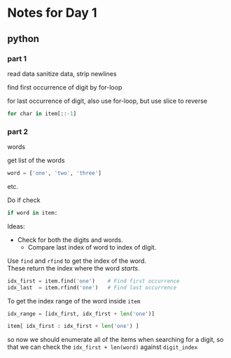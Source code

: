 
# Notes for Day 1


## python

### part 1
read data
sanitize data, strip newlines

find first occurrence of digit by for-loop

for last occurrence of digit, also use for-loop,
but use slice to reverse
```python
for char in item[::-1]
```

### part 2
words

get list of the words
```py
word = ['one', 'two', 'three']
```
etc.

Do if check
```py
if word in item:
```

Ideas: 
* Check for both the digits and words. 
    * Compare last index of word to index of digit.



Use `find` and `rfind` to get the index of the word.  
These return the index where the word *starts*.
```python
idx_first = item.find('one')    # Find first occurrence
idx_last  = item.rfind('one')   # Find last occurrence
```

To get the index range of the word inside `item`

```python
idx_range = [idx_first, idx_first + len('one')]

item[ idx_first : idx_first + len('one') ]
```

so now we should enumerate all of the items when searching for a digit,
so that we can check the `idx_first + len(word)` against `digit_index`







